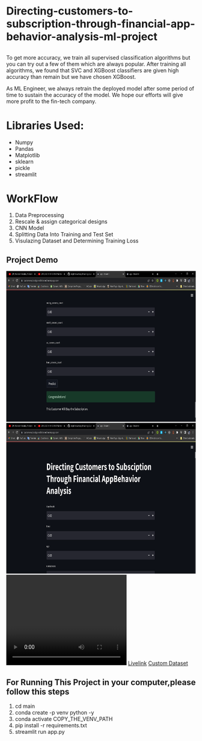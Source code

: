 <html>

<body>
<h1>Directing-customers-to-subscription-through-financial-app-behavior-analysis-ml-project </h1>
<h2></h2>
<p>To get more accuracy, we train all supervised classification algorithms but you can try out a few of them which are always popular. After training all algorithms, we found that SVC and XGBoost classifiers are given high accuracy than remain but we have chosen XGBoost.

As ML Engineer, we always retrain the deployed model after some period of time to sustain the accuracy of the model. We hope our efforts will give more profit to the fin-tech company.</p>

<h1>Libraries Used: </h1>
<ul>
<li>Numpy</li>
<li>Pandas</li>
<li>Matplotlib</li>
<li>sklearn</li>
<li>pickle</li>
<li>streamlit</li>
</ul>
<h1><b>WorkFlow</b></h1>

<ol>
<li>Data Preprocessing</li>
<li>Rescale & assign categorical designs</li>
<li>CNN Model</li>
<li>Splitting Data Into Training and Test Set</li>
<li>Visulazing Dataset and Determining Training Loss</li>
</ol>
<h2>Project Demo</h2>
<img src="files/demo1.png" width="700" height="400">
<img src="files/demo2.png" width="700" height="400">

<video width="320" height="240" controls src="./files/CustomerSubscriptionPrediction.mp4">
  <source src="projectOverview/demo.mp4" type="video/mp4">
Video: 
</video>
<a href="https://cat-dogimagepredictoravijit.herokuapp.com/">Livelink</a>
<a href="#">Custom Dataset</a>
<h2>For Running This Project in your computer,please follow this steps</h2>
<ol>
<li>cd main</li>
<li>conda create -p venv python -y</li>
<li>conda activate COPY_THE_VENV_PATH</li>
<li>pip install -r requirements.txt</li>
<li>streamlit run app.py</li>
</ol>
</body>

</html>
